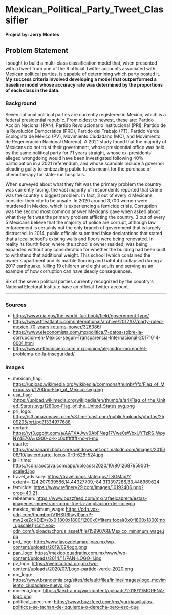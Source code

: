 # Mexican_Political_Party_Tweet_Classifier
**Project by: Jerry Montes**

## Problem Statement

I sought to build a multi-class classification model that, when presented with a tweet from one of the 6 official Twitter accounts associated with Mexican political parties, is capable of determining which party posted it.  **My success criteria involved developing a model that outperformed a baseline model whose accuracy rate was determined by the proportions of each class in the data.**

### Background

Seven national political parties are currently registered in Mexico, which is a federal presidential republic.  From oldest to newest, these are: Partido Acción Nacional (PAN), Partido Revolucionario Institucional (PRI), Partido de la Revolución Democrática (PRD), Partido del Trabajo (PT), Partido Verde Ecologista de México (PV), Movimiento Ciudadano (MC), and Movimiento de Regeneración Nacional (Morena).  A 2021 study found that the majority of Mexicans do not trust their government, whose presidential office was held by the same political party for 71 years straight, whose ex-presidents' alleged wrongdoing would have been investigated following 40% participation in a 2021 referendum, and whose scandals include a governor pleading guilty to embezzling public funds meant for the purchase of chemotherapy for state-run hospitals.

When surveyed about what they felt was the primary problem the country was currently facing, the vast majority of respondents reported that Crime was the country's biggest problem.  In fact, 3 out of every 4 Mexicans consider their city to be unsafe.  In 2020 around 3,700 women were murdered in Mexico, which is experiencing a femicide crisis.  Corruption was the second most common answer Mexicans gave when asked about what they felt was the primary problem afflicting the country.  3 out of every 5 Mexicans believe that the majority of police are corrupt, although law enforcement is certainly not the only branch of government that is largely distrusted.  In 2014, public officials submitted false declarations that stated that a local school's existing walls and floors were being renovated.  In reality its fourth floor, where the school's owner resided, was being expanded without any consideration for whether the building had been built to withstand that additional weight.  This school (which contained the owner's apartment and its marble flooring and bathtub) collapsed during a 2017 earthquake, killing 19 children and eight adults and serving as an example of how corruption can have deadly consequences.



Six of the seven political parties currently recognized by the country's National Electoral Institute have an official Twitter account.
  

__________


### Sources
- https://www.cia.gov/the-world-factbook/field/government-type/
- https://www.theatlantic.com/international/archive/2012/07/party-ruled-mexico-70-years-returns-power/326386/
- https://www.eleconomista.com.mx/politica/7-datos-sobre-la-corrupcion-en-Mexico-segun-Transparencia-Internacional-20171014-0001.html
- https://www.elfinanciero.com.mx/opinion/alejandro-moreno/el-problema-de-la-inseguridad/


### Images

- mexican_flag: https://upload.wikimedia.org/wikipedia/commons/thumb/f/fc/Flag_of_Mexico.svg/1200px-Flag_of_Mexico.svg.png
- usa_flag: :https://upload.wikimedia.org/wikipedia/en/thumb/a/a4/Flag_of_the_United_States.svg/1280px-Flag_of_the_United_States.svg.png
- pri_logo: https://s3.amazonaws.com/s3.timetoast.com/public/uploads/photos/2509205/pri.jpg?1334977688
- gortari: https://yt3.ggpht.com/a/AATXAJwv0AbFNeg17Vwe0sWbxUYTzRS_WpyNY4E70A=s900-c-k-c0xffffffff-no-rj-mo
- duarte: https://mananarm.blob.core.windows.net.optimalcdn.com/images/2015/08/10/javierduarte-focus-0-0-628-524.jpg
- jail_time: https://cdn.laoctava.com/app/uploads/2020/10/8012687659001-scaled.jpg
- travel_advisory: https://travelmaps.state.gov/TSGMap/?extent=-124.207939566,14.44327709,-84.313397286,33.446969624
- femicide: https://www.refinery29.com/images/10192406.png?crop=40:21
- rebsamen: https://www.buzzfeed.com/mx/rafaelcabrera/estas-imagenes-muestran-como-fue-la-ampliacion-del-colegio
- mexico_minimum_wage: https://cdn.vox-cdn.com/thumbor/V1HSR6hyvI0anxP-mw2xeZcKDjE=/0x0:1800x1800/1200x0/filters:focal(0x0:1800x1800):no_upscale()/cdn.vox-cdn.com/uploads/chorus_asset/file/15990768/Mexico_minimum_wage.jpg
- prd_logo: http://www.lavozdetamaulipas.mx/wp-content/uploads/2019/02/logo.png
- pan_logo: https://mexico.quadratin.com.mx/www/wp-content/uploads/2014/11/PAN-LOGO-1.jpg
- pv_logo: https://pvemcolima.org.mx/wp-content/uploads/2020/07/Logo-partido-verde-2020.png
- mc_logo: https://www.brandemia.org/sites/default/files/inline/images/logo_movimiento_ciudadano-nuevo.jpg
- morena_logo: https://laextra.mx/wp-content/uploads/2018/11/MORENA-logo.png
- political_spectrum: https://www.buzzfeed.com/mx/yuririaavila/los-politicos-se-tachan-de-izquierda-o-derecha-pero-eso-que